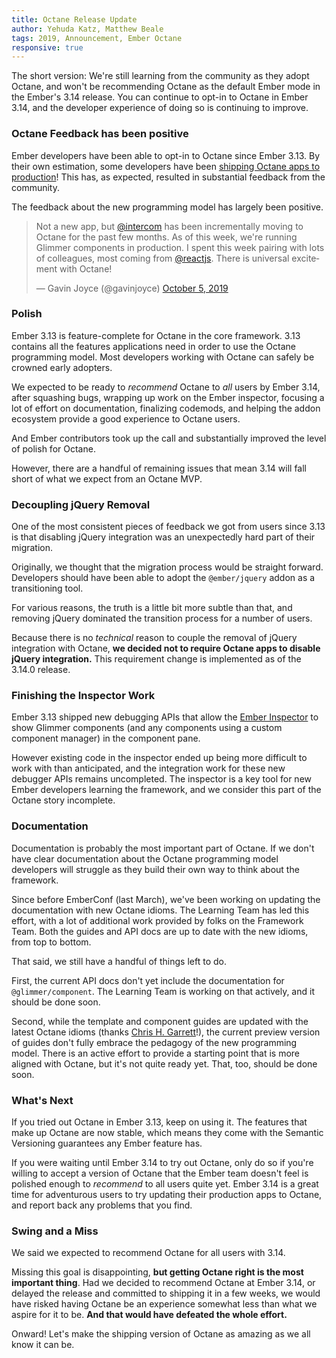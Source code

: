 ```yaml
---
title: Octane Release Update
author: Yehuda Katz, Matthew Beale
tags: 2019, Announcement, Ember Octane
responsive: true
---
```


The short version: We're still learning from the community as they adopt Octane,
and won't be recommending Octane as the default Ember mode in the Ember's 3.14
release. You can continue to opt-in to Octane in Ember 3.14, and the developer
experience of doing so is continuing to improve.

### Octane Feedback has been positive

Ember developers have been able to opt-in to Octane since Ember 3.13. By their
own estimation, some developers have been [shipping Octane apps to
production](https://twitter.com/mixonic/status/1180494661938552832)!
This has, as expected, resulted in substantial feedback from the community.

The feedback about the new programming model has largely been positive.

<blockquote class="twitter-tweet" data-lang="en"><p lang="en" dir="ltr">Not a
new app, but <a
href="https://twitter.com/intercom?ref_src=twsrc%5Etfw">@intercom</a> has been
incrementally moving to Octane for the past few months. As of this week,
we&#39;re running Glimmer components in production. I spent this week pairing
with lots of colleagues, most coming from <a
href="https://twitter.com/reactjs?ref_src=twsrc%5Etfw">@reactjs</a>. There is
universal excitement with Octane!</p>&mdash; Gavin Joyce (@gavinjoyce) <a
href="https://twitter.com/gavinjoyce/status/1180505184524476416?ref_src=twsrc%5Etfw">October
5, 2019</a></blockquote>
<script async src="https://platform.twitter.com/widgets.js"
charset="utf-8"></script>

### Polish

Ember 3.13 is feature-complete for Octane in the core framework. 3.13 contains
all the features applications need in order to use the Octane programming model.
Most developers working with Octane can safely be crowned early adopters.

We expected to be ready to *recommend* Octane to *all* users by Ember 3.14,
after squashing bugs, wrapping up work on the Ember inspector, focusing a lot of
effort on documentation, finalizing codemods, and helping the addon ecosystem
provide a good experience to Octane users.

And Ember contributors took up the call and substantially improved the level of
polish for Octane.

However, there are a handful of remaining issues that mean 3.14 will fall short
of what we expect from an Octane MVP.

### Decoupling jQuery Removal

One of the most consistent pieces of feedback we got from users since 3.13 is
that disabling jQuery integration was an unexpectedly hard part of their
migration.

Originally, we thought that the migration process would be straight forward.
Developers should have been able to adopt the `@ember/jquery` addon as a
transitioning tool.

For various reasons, the truth is a little bit more subtle than that, and
removing jQuery dominated the transition process for a number of users.

Because there is no *technical* reason to couple the removal of jQuery
integration with Octane, **we decided not to require Octane apps to disable
jQuery integration.** This requirement change is implemented as of the 3.14.0
release.

### Finishing the Inspector Work

Ember 3.13 shipped new debugging APIs that allow the [Ember
Inspector](https://github.com/emberjs/ember-inspector) to show
Glimmer components (and any components using a custom component manager) in the
component pane.

However existing code in the inspector ended up being more difficult to work
with than anticipated, and the integration work for these new debugger APIs
remains uncompleted. The inspector is a key tool for new Ember developers
learning the framework, and we consider this part of the Octane story
incomplete.

### Documentation

Documentation is probably the most important part of Octane. If we don't have
clear documentation about the Octane programming model developers will struggle
as they build their own way to think about the framework.

Since before EmberConf (last March), we've been working on updating the
documentation with new Octane idioms. The Learning Team has led this effort,
with a lot of additional work provided by folks on the Framework Team. Both the
guides and API docs are up to date with the new idioms, from top to bottom.

That said, we still have a handful of things left to do.

First, the current API docs don't yet include the documentation for
`@glimmer/component`. The Learning Team is working on that actively, and it
should be done soon.

Second, while the template and component guides are updated with the latest
Octane idioms (thanks [Chris H. Garrett](https://twitter.com/pzuraq)!), the current preview version of guides
don't fully embrace the pedagogy of the new programming model. There is an
active effort to provide a starting point that is more aligned with Octane, but
it's not quite ready yet. That, too, should be done soon.

### What's Next

If you tried out Octane in Ember 3.13, keep on using it. The features that make
up Octane are now stable, which means they come with the Semantic Versioning
guarantees any Ember feature has.

If you were waiting until Ember 3.14 to try out Octane, only do so if you're
willing to accept a version of Octane that the Ember team doesn't feel is
polished enough to *recommend* to all users quite yet. Ember 3.14 is a great time
for adventurous users to try updating their production apps to Octane, and
report back any problems that you find.

### Swing and a Miss

We said we expected to recommend Octane for all users with 3.14.

Missing this goal is disappointing, **but getting Octane right is the most
important thing**. Had we decided to recommend Octane at Ember 3.14, or delayed
the release and committed to shipping it in a few weeks, we would have risked
having Octane be an experience somewhat less than what we aspire for it to be.
**And that would have defeated the whole effort.**

Onward! Let's make the shipping version of Octane as amazing as we all know it
can be.
